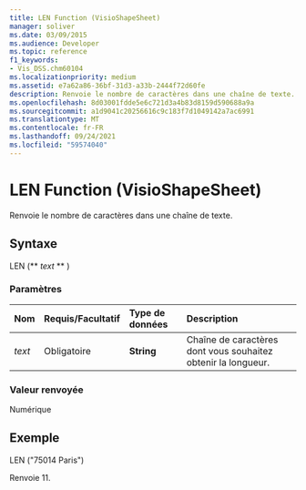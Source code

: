 ```yaml
---
title: LEN Function (VisioShapeSheet)
manager: soliver
ms.date: 03/09/2015
ms.audience: Developer
ms.topic: reference
f1_keywords:
- Vis_DSS.chm60104
ms.localizationpriority: medium
ms.assetid: e7a62a86-36bf-31d3-a33b-2444f72d60fe
description: Renvoie le nombre de caractères dans une chaîne de texte.
ms.openlocfilehash: 8d03001fdde5e6c721d3a4b83d8159d590688a9a
ms.sourcegitcommit: a1d9041c20256616c9c183f7d1049142a7ac6991
ms.translationtype: MT
ms.contentlocale: fr-FR
ms.lasthandoff: 09/24/2021
ms.locfileid: "59574040"
---
```

# <a name="len-function-visioshapesheet"></a>LEN Function (VisioShapeSheet)

Renvoie le nombre de caractères dans une chaîne de texte.
  
## <a name="syntax"></a>Syntaxe

LEN (** *text* ** ) 
  
### <a name="parameters"></a>Paramètres

|**Nom**|**Requis/Facultatif**|**Type de données**|**Description**|
|:-----|:-----|:-----|:-----|
| _text_ <br/> |Obligatoire  <br/> |**String** <br/> |Chaîne de caractères dont vous souhaitez obtenir la longueur.  <br/> |
   
### <a name="return-value"></a>Valeur renvoyée

Numérique
  
## <a name="example"></a>Exemple

LEN ("75014 Paris") 
  
Renvoie 11. 
  

